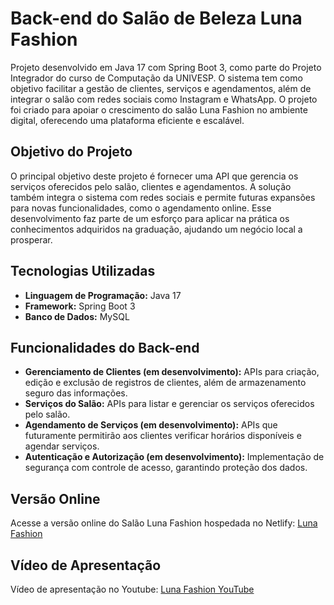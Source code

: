 # Back-end do Salão de Beleza Luna Fashion

Projeto desenvolvido em Java 17 com Spring Boot 3, como parte do Projeto Integrador do curso de Computação da UNIVESP. O sistema tem como objetivo facilitar a gestão de clientes, serviços e agendamentos, além de integrar o salão com redes sociais como Instagram e WhatsApp. O projeto foi criado para apoiar o crescimento do salão Luna Fashion no ambiente digital, oferecendo uma plataforma eficiente e escalável.

## Objetivo do Projeto

O principal objetivo deste projeto é fornecer uma API que gerencia os serviços oferecidos pelo salão, clientes e agendamentos. A solução também integra o sistema com redes sociais e permite futuras expansões para novas funcionalidades, como o agendamento online. Esse desenvolvimento faz parte de um esforço para aplicar na prática os conhecimentos adquiridos na graduação, ajudando um negócio local a prosperar.

## Tecnologias Utilizadas

- **Linguagem de Programação:** Java 17
- **Framework:** Spring Boot 3
- **Banco de Dados:** MySQL

## Funcionalidades do Back-end

- **Gerenciamento de Clientes (em desenvolvimento):** APIs para criação, edição e exclusão de registros de clientes, além de armazenamento seguro das informações.
- **Serviços do Salão:** APIs para listar e gerenciar os serviços oferecidos pelo salão.
- **Agendamento de Serviços (em desenvolvimento):** APIs que futuramente permitirão aos clientes verificar horários disponíveis e agendar serviços.
- **Autenticação e Autorização (em desenvolvimento):** Implementação de segurança com controle de acesso, garantindo proteção dos dados.

## Versão Online
Acesse a versão online do Salão Luna Fashion hospedada no Netlify: [Luna Fashion](https://lunafashion.netlify.app/home)

## Vídeo de Apresentação
Vídeo de apresentação no Youtube: [Luna Fashion YouTube](https://www.youtube.com/watch?v=TYOhunIFcww)

